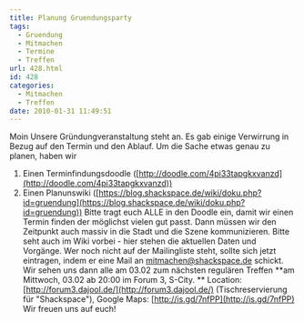 ```yaml
---
title: Planung Gruendungsparty
tags:
  - Gruendung
  - Mitmachen
  - Termine
  - Treffen
url: 428.html
id: 428
categories:
  - Mitmachen
  - Treffen
date: 2010-01-31 11:49:51
---
```


Moin
Unsere Gründungveranstaltung steht an. Es gab einige Verwirrung in Bezug auf den Termin und den Ablauf. Um die Sache etwas genau zu planen, haben wir

1.  Einen Terminfindungsdoodle ([http://doodle.com/4pi33tapgkxvanzd](http://doodle.com/4pi33tapgkxvanzd))
2.  Einen Planunswiki ([https://blog.shackspace.de/wiki/doku.php?id=gruendung](https://blog.shackspace.de/wiki/doku.php?id=gruendung))
Bitte tragt euch ALLE in den Doodle ein, damit wir einen  Termin finden der möglichst vielen gut passt. Dann müssen wir den Zeitpunkt auch massiv in die Stadt und die Szene kommunizieren. Bitte seht auch im Wiki vorbei - hier stehen die aktuellen Daten und Vorgänge.
Wer noch nicht auf der Mailingliste steht, sollte sich jetzt eintragen, indem er eine Mail an [mitmachen@shackspace.de](mailto:mitmachen@shackspace.de) schickt. Wir sehen uns dann alle am 03.02 zum nächsten regulären Treffen **am Mittwoch, 03.02 ab 20:00 im Forum 3, S-City. **
Location:     [http://forum3.dajool.de/](http://forum3.dajool.de/) (Tischreservierung für "Shackspace"), Google Maps: [http://is.gd/7nfPP](http://is.gd/7nfPP)
Wir freuen uns auf euch!